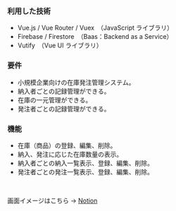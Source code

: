 ### 利用した技術

- Vue.js / Vue Router / Vuex　（JavaScript ライブラリ）
- Firebase / Firestore　（Baas：Backend as a Service）
- Vutify　（Vue UI ライブラリ）

### 要件

- 小規模企業向けの在庫発注管理システム。
- 納入者ごとの記録管理ができる。
- 在庫の一元管理ができる。
- 発注者ごとの記録管理ができる。

### 機能

- 在庫（商品）の登録、編集、削除。
- 納入、発注に応じた在庫数量の表示。
- 納入者ごとの納入一覧表示、登録、編集、削除。
- 発注者ごとの発注一覧表示、登録、編集、削除。

<br>

画面イメージはこちら → [Notion](https://ossified-elephant-7c0.notion.site/faf4cda0c77948ddb9cce0418d38b186)
